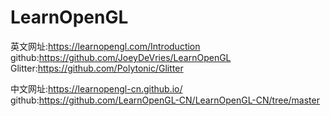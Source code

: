 # LearnOpenGL
英文网址:https://learnopengl.com/Introduction
github:https://github.com/JoeyDeVries/LearnOpenGL
Glitter:https://github.com/Polytonic/Glitter

中文网址:https://learnopengl-cn.github.io/
github:https://github.com/LearnOpenGL-CN/LearnOpenGL-CN/tree/master



